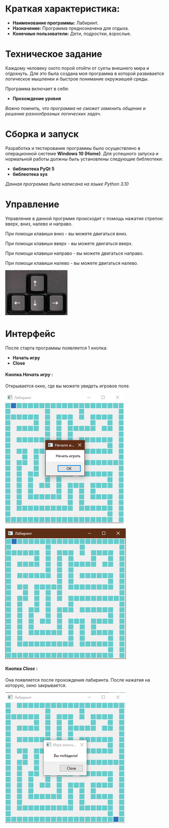 # Краткая характеристика: 

* **Наименование программы:** Лабиринт.
* **Назначение:** Программа преднозначена для отдыха.
* **Конечные пользователи:** Дети, подростки, взрослые.

# Техническое задание
Каждому человеку охото порой отойти от суеты внешнего мира и отдохнуть. Для это была создана моя программа в которой  развивается логическое мышленеи и быстрое понимание окружаешей среды.

Программа включает в себя:

* **Прохождение уровня**

*Важно помнить, что программа не сможет заменить общение и решение разнообразных логических задач*.
# Сборка и запуск
Разработка и тестирование программы было осуществлено в операционной системе **Windows 10 (Home)**. Для успешного запуска и нормальной работы должны быть установлены следующие библеотеки:

* **библиотека PyQt 5**
* **библеотека sys** 


*Данная программа была написана на языке Python 3.10*

# Управление
Управление в данной прогрмме происходит с помощь нажатия стрелок: вверх, вниз, налево и направо.

При помощи клавиши вниз - вы можете двигаться вниз.

При помощи клавиши вверх - вы можете двигаться вверх.

При помощи клавиши направо - вы можете двигаться направо.

При помощи клавиши налево - вы можете двигаться налево.

![img_3.png](pictures/img_3.png)

# Интерфейс

После старта программы появляется 1 кнопка:

* **Начать игру**
* **Close**

#### Кнопка *Начать игру* :
Открывается окно, где вы можете увидеть игровое поле.


![img_1.png](pictures/img_1.png)


![img.png](pictures/img.png)


#### Кнопка *Close* :

Она появляется после прохождения лабиринта.
После нажатия на которую, окно закрывается.

![img_2.png](pictures/img_2.png)



